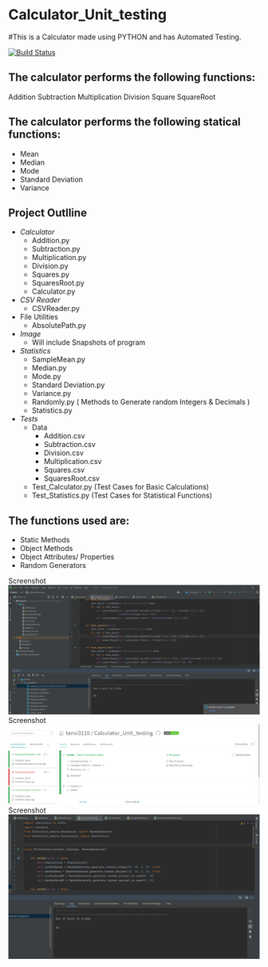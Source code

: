 # Calculator_Unit_testing
#This is a Calculator made using PYTHON and has Automated Testing.

[![Build Status](https://www.travis-ci.com/tanvi3110/Calculator_Unit_testing.svg?branch=master)](https://www.travis-ci.com/tanvi3110/Calculator_Unit_testing)

## The calculator performs the following functions:
  Addition
  Subtraction
  Multiplication
  Division
  Square
  SquareRoot
  
## The calculator performs the following statical functions:
  * Mean
  * Median
  * Mode
  * Standard Deviation
  * Variance

##  Project Outlline
  * *Calculator*
    *  Addition.py
    *  Subtraction.py
    *  Multiplication.py
    *  Division.py
    *  Squares.py
    *  SquaresRoot.py
    *  Calculator.py
  * *CSV Reader*
    * CSVReader.py 
  * File Utilities
    *  AbsolutePath.py
  * *Image*
    * Will include Snapshots of program 
  * *Statistics*
    *  SampleMean.py
    *  Median.py
    *  Mode.py
    *  Standard Deviation.py
    *  Variance.py
    *  Randomly.py ( Methods to Generate random Integers & Decimals )
    *  Statistics.py 
  * *Tests*
    *  Data
       * Addition.csv
       * Subtraction.csv
       * Division.csv
       * Multiplication.csv
       * Squares.csv
       * SquaresRoot.csv
    * Test_Calculator.py (Test Cases for Basic Calculations)
    * Test_Statistics.py (Test Cases for Statistical Functions)
  
## The functions used are:
  * Static Methods
  * Object Methods
  * Object Attributes/ Properties
  * Random Generators
  
Screenshot ![Screenshot](https://github.com/tanvi3110/Calculator_Unit_testing/blob/master/Screenshot/Project1.PNG "Screenshot")
Screenshot ![Screenshot](https://github.com/tanvi3110/Calculator_Unit_testing/blob/master/Screenshot/travis.PNG "Screenshot")
Screenshot ![Screenshot](https://github.com/tanvi3110/Calculator_Unit_testing/blob/master/Screenshot/Final%20Test%20Pass.PNG "Screenshot")


